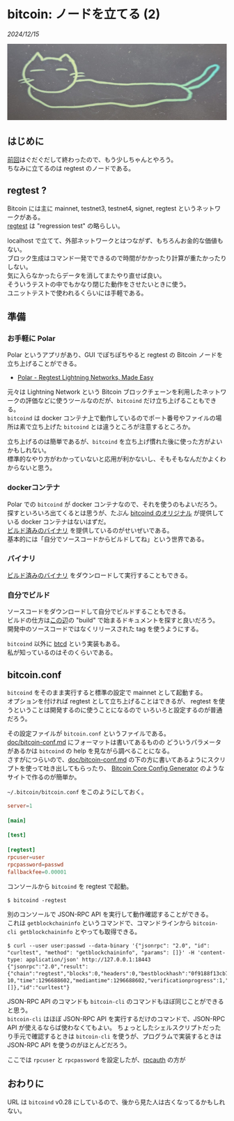 # bitcoin: ノードを立てる (2)

_2024/12/15_

![image](images/20241215a-1.png)

## はじめに

[前回](20241213-btc.md)はぐだぐだして終わったので、もう少しちゃんとやろう。  
ちなみに立てるのは regtest のノードである。

## regtest ?

Bitcoin には主に mainnet, testnet3, testnet4, signet, regtest というネットワークがある。  
[regtest](https://developer.bitcoin.org/examples/testing.html#regtest-mode) は "regression test" の略らしい。

localhost で立てて、外部ネットワークとはつながず、もちろんお金的な価値もない。  
ブロック生成はコマンド一発でできるので時間がかかったり計算が重たかったりしない。  
気に入らなかったらデータを消してまたやり直せば良い。  
そういうテストの中でもかなり閉じた動作をさせたいときに使う。  
ユニットテストで使われるくらいには手軽である。

## 準備

### お手軽に Polar

Polar というアプリがあり、GUI でぽちぽちやると regtest の Bitcoin ノードを立ち上げることができる。

* [Polar - Regtest Lightning Networks, Made Easy](https://lightningpolar.com/)

元々は Lightning Network という Bitcoin ブロックチェーンを利用したネットワークの評価などに使うツールなのだが、`bitcoind` だけ立ち上げることもできる。  
`bitcoind` は docker コンテナ上で動作しているのでポート番号やファイルの場所は素で立ち上げた `bitcoind` とは違うところが注意するところか。

立ち上げるのは簡単であるが、`bitcoind` を立ち上げ慣れた後に使った方がよいかもしれない。  
標準的なやり方がわかっていないと応用が利かないし、そもそもなんだかよくわからないと思う。

### dockerコンテナ

Polar での `bitcoind` が docker コンテナなので、それを使うのもよいだろう。  
探すといろいろ出てくるとは思うが、たぶん [bitcoind のオリジナル](https://github.com/bitcoin/bitcoin) が提供している docker コンテナはないはずだ。  
[ビルド済みのバイナリ](https://bitcoincore.org/bin/) を提供しているのがせいぜいである。  
基本的には「自分でソースコードからビルドしてね」という世界である。

### バイナリ

[ビルド済みのバイナリ](https://bitcoincore.org/bin/) をダウンロードして実行することもできる。

### 自分でビルド

ソースコードをダウンロードして自分でビルドすることもできる。  
ビルドの仕方は[この辺](https://github.com/bitcoin/bitcoin/tree/28.x/doc)の "build" で始まるドキュメントを探すと良いだろう。  
開発中のソースコードではなくリリースされた tag を使うようにする。

`bitcoind` 以外に [btcd](https://github.com/btcsuite/btcd) という実装もある。  
私が知っているのはそのくらいである。

## bitcoin.conf

`bitcoind` をそのまま実行すると標準の設定で mainnet として起動する。  
オプションを付ければ regtest として立ち上げることはできるが、
regtest を使うということは開発するのに使うことになるので
いろいろと設定するのが普通だろう。

その設定ファイルが `bitcoin.conf` というファイルである。  
[doc/bitcoin-conf.md](https://github.com/bitcoin/bitcoin/blob/28.x/doc/bitcoin-conf.md) にフォーマットは書いてあるものの
どういうパラメータがあるかは `bitcoind` の help を見ながら調べることになる。  
さすがにつらいので、[doc/bitcoin-conf.md](https://github.com/bitcoin/bitcoin/blob/28.x/doc/bitcoin-conf.md#default-configuration-file-locations) の下の方に書いてあるようにスクリプトを使って吐き出してもらったり、
[Bitcoin Core Config Generator](https://jlopp.github.io/bitcoin-core-config-generator/) のようなサイトで作るのが簡単か。

`~/.bitcoin/bitcoin.conf` をこのようにしておく。

```conf
server=1

[main]

[test]

[regtest]
rpcuser=user
rpcpassword=passwd
fallbackfee=0.00001
```

コンソールから `bitcoind` を regtest で起動。

```console
$ bitcoind -regtest
```

別のコンソールで JSON-RPC API を実行して動作確認することができる。  
これは `getblockchaininfo` というコマンドで、コマンドラインから `bitcoin-cli getblockchaininfo` とやっても取得できる。

```console
$ curl --user user:passwd --data-binary '{"jsonrpc": "2.0", "id": "curltest", "method": "getblockchaininfo", "params": []}' -H 'content-type: application/json' http://127.0.0.1:18443
{"jsonrpc":"2.0","result":{"chain":"regtest","blocks":0,"headers":0,"bestblockhash":"0f9188f13cb7b2c71f2a335e3a4fc328bf5beb436012afca590b1a11466e2206","difficulty":4.656542373906925e-10,"time":1296688602,"mediantime":1296688602,"verificationprogress":1,"initialblockdownload":true,"chainwork":"0000000000000000000000000000000000000000000000000000000000000002","size_on_disk":293,"pruned":false,"warnings":[]},"id":"curltest"}
```

JSON-RPC API のコマンドも `bitcoin-cli` のコマンドもほぼ同じことができると思う。  
`bitcoin-cli` はほぼ JSON-RPC API を実行するだけのコマンドで、JSON-RPC API が使えるならば使わなくてもよい。
ちょっとしたシェルスクリプトだったり手元で確認するときは `bitcoin-cli` を使うが、プログラムで実装するときは JSON-RPC API を使うのがほとんどだろう。

ここでは `rpcuser` と `rpcpassword` を設定したが、[rpcauth](https://github.com/bitcoin/bitcoin/tree/28.x/share/rpcauth) の方が

## おわりに

URL は `bitcoind` v0.28 にしているので、後から見た人は古くなってるかもしれない。 
